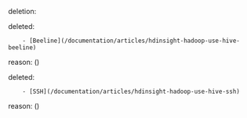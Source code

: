 deletion:

deleted:

		- [Beeline](/documentation/articles/hdinsight-hadoop-use-hive-beeline)

reason: ()

deleted:

		- [SSH](/documentation/articles/hdinsight-hadoop-use-hive-ssh)

reason: ()

